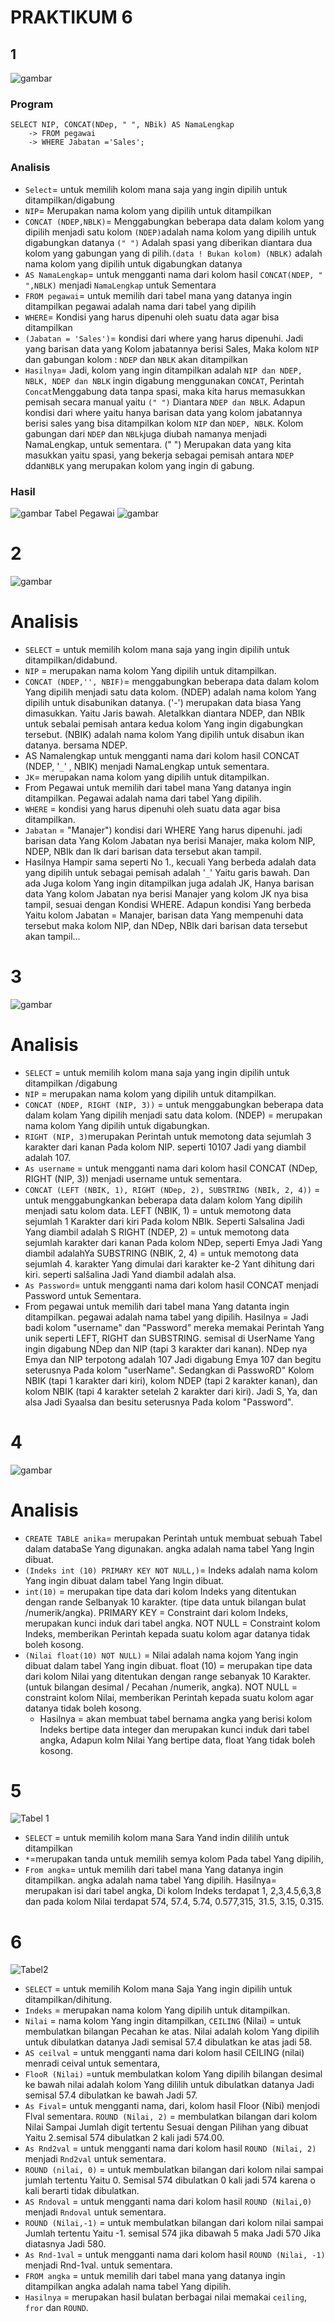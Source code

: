 # PRAKTIKUM 6
## 1
![gambar](AsetQ/P1.png)
### Program
```Mysql
SELECT NIP, CONCAT(NDep, " ", NBik) AS NamaLengkap
    -> FROM pegawai
    -> WHERE Jabatan ='Sales';
```
### Analisis
- `Select`= untuk memilih kolom mana saja yang ingin dipilih untuk ditampilkan/digabung
- `NIP`= Merupakan nama kolom yang dipilih untuk ditampilkan 
- `CONCAT (NDEP,NBLK)`= Menggabungkan beberapa data dalam kolom yang dipilih menjadi satu kolom `(NDEP)`adalah  nama kolom yang dipilih untuk digabungkan datanya `(" ")` Adalah spasi yang diberikan diantara dua kolom yang gabungan yang di pilih.`(data ! Bukan kolom) (NBLK)` adalah nama kolom yang dipilih untuk digabungkan datanya 
- `AS NamaLengkap`= untuk mengganti nama dari kolom hasil `CONCAT(NDEP, " ",NBLK)` menjadi `NamaLengkap` untuk Sementara 
- `FROM pegawai`= untuk memilih dari tabel  mana yang datanya ingin ditampilkan pegawai adalah nama dari tabel yang dipilih
- `WHERE`= Kondisi yang harus dipenuhi oleh suatu data agar bisa ditampilkan
- `(Jabatan = 'Sales')`= kondisi dari where yang harus dipenuhi. Jadi yang barisan data yang Kolom jabatannya berisi Sales, Maka kolom `NIP` dan gabungan kolom : `NDEP` dan `NBLK` akan ditampilkan
- `Hasilnya`= Jadi, kolom yang ingin ditampilkan adalah `NIP dan NDEP, NBLK, NDEP dan NBLK` ingin digabung menggunakan `CONCAT`, Perintah `Concat`Menggabung data tanpa spasi, maka kita harus memasukkan pemisah secara manual yaitu `(" ")` Diantara `NDEP dan NBLK`. Adapun kondisi dari where yaitu hanya barisan data yang kolom jabatannya berisi sales yang bisa ditampilkan kolom `NIP` dan `NDEP, NBLK`. Kolom gabungan dari `NDEP` dan `NBLk`juga diubah namanya menjadi NamaLengkap, untuk sementara. (" ") Merupakan data yang kita masukkan yaitu spasi, yang bekerja  sebagai pemisah antara `NDEP` ddan`NBLK` yang merupakan kolom yang ingin di gabung. 
### Hasil
![gambar](AsetQ/1.jpg)
Tabel Pegawai
![gambar](AsetQ/P1.png)
# 2
![gambar](AsetQ/P2.png)
# Analisis
- `SELECT` = untuk memilih kolom mana saja yang ingin dipilih untuk ditampilkan/didabund.
- `NIP` = merupakan nama kolom Yang dipilih untuk ditampilkan.
- `CONCAT (NDEP,'', NBIF)`= menggabungkan beberapa data dalam kolom Yang dipilih menjadi satu data kolom.
  (NDEP) adalah nama kolom Yang dipilih untuk disabunikan datanya.
  ('-') merupakan data biasa Yang dimasukkan. Yaitu Jaris bawah. Aletalkkan diantara NDEP, dan NBIk untuk sebalai pemisah antara kedua kolom Yang ingin digabungkan tersebut.
 (NBIK) adalah nama kolom Yang dipilih untuk disabun ikan datanya. bersama NDEP.
- AS Namalengkap untuk mengganti nama dari kolom hasil CONCAT (NDEP, '`_`' , NBIK) menjadi NamaLengkap untuk sementara.
- `JK`= merupakan nama kolom yang dipilih untuk ditampilkan.
- From Pegawai untuk memilih dari tabel mana Yang datanya ingin ditampilkan. Pegawai adalah nama dari tabel Yang dipilih.
- `WHERE` = kondisi yang harus dipenuhi oleh suatu data agar bisa ditampilkan. 
- `Jabatan` = "Manajer") kondisi dari WHERE Yang harus dipenuhi. jadi barisan data Yang Kolom Jabatan nya berisi Manajer, maka kolom NIP, NDEP, NBIk dan Ik dari barisan data tersebut akan tampil.
- Hasilnya Hampir sama seperti No 1., kecuali Yang berbeda adalah data yang dipilih untuk sebagai pemisah adalah '`_`' Yaitu garis bawah. Dan ada Juga kolom Yang ingin ditampilkan juga adalah JK, Hanya barisan data Yang kolom Jabatan nya berisi Manajer yang kolom JK nya bisa tampil, sesuai dengan Kondisi WHERE. 
 Adapun kondisi Yang berbeda Yaitu kolom Jabatan = Manajer, barisan data Yang mempenuhi data tersebut maka kolom NIP, dan NDep, NBIk dari barisan data tersebut akan tampil...
# 3
![gambar](AsetQ/P3.png)
# Analisis

- `SELECT` = untuk memilih kolom mana saja yang ingin dipilih untuk ditampilkan /digabung
- `NIP` = merupakan nama kolom yang dipilih untuk ditampilkan.
- `CONCAT (NDEP, RIGHT (NIP, 3))` = untuk menggabungkan beberapa data dalam kolam Yang dipilih menjadi satu data kolom.
  (NDEP) = merupakan nama kolom Yang dipilih untuk digabungkan.
- `RIGHT (NIP, 3)`merupakan Perintah untuk memotong data sejumlah 3 karakter dari kanan Pada kolom     NIP. seperti 10107 Jadi yang diambil adalah 107. 
- `As username` = untuk mengganti nama dari kolom hasil CONCAT (NDep, RIGHT (NIP, 3)) menjadi username untuk sementara.
- `CONCAT (LEFT (NBIK, 1), RIGHT (NDep, 2), SUBSTRING (NBIk, 2, 4))` = untuk menggabungkankan beberapa data dalam kolom Yang dipilih menjadi satu kolom data. 
  LEFT (NBIK, 1) = untuk memotong data sejumlah 1 Karakter dari kiri Pada kolom NBIk. Seperti Salsalina Jadi Yang diambil adalah S 
  RIGHT (NDEP, 2) = untuk memotong data sejumlah karakter dari kanan Pada kolom NDep, seperti Emya Jadi Yang diambil adalahYa
 SUBSTRING (NBIK, 2, 4) = untuk memotong data sejumlah 4. karakter Yang dimulai dari karakter ke-2 Yant dihitung dari kiri. seperti salšalina Jadi Yand diambil adalah alsa.
- `As Password`= untuk mengganti nama dari kolom hasil CONCAT menjadi Password untuk Sementara.
- From pegawai untuk memilih dari tabel mana Yang datanta ingin ditampilkan. pegawai adalah nama tabel yang dipilih.
Hasilnya = Jadi badi kolom "username" dan "Password" mereka memakai Perintah Yang unik seperti LEFT, RIGHT dan SUBSTRING. semisal di UserName Yang ingin digabung NDep dan NIP (tapi 3 karakter dari kanan). NDep nya Emya dan NIP terpotong adalah 107 Jadi digabung Emya 107 dan begitu seterusnya Pada kolom "userName".
Sedangkan di PasswoRD" Kolom NBIK (tapi 1 karakter dari kiri), kolom NDEP (tapi 2 karakter kanan), dan kolom NBIK (tapi 4 karakter setelah 2 karakter dari kiri). Jadi S, Ya, dan alsa Jadi Syaalsa dan besitu seterusnya Pada kolom "Password".
# 4

![gambar](AsetQ/P4.png)


# Analisis

- `CREATE TABLE anika`= merupakan Perintah untuk membuat sebuah Tabel dalam databaSe Yang digunakan.
   angka adalah nama tabel Yang Ingin dibuat.
- `(Indeks int (10) PRIMARY KEY NOT NULL,)`= Indeks adalah nama kolom Yang ingin dibuat dalam tabel Yang Ingin dibuat.
- `int(10)` = merupakan tipe data dari kolom Indeks yang ditentukan dengan rande Selbanyak 10 karakter. (tipe data untuk bilangan bulat /numerik/angka). 
    PRIMARY KEY = Constraint dari kolom Indeks, merupakan kunci induk dari tabel angka.
    NOT NULL = Constraint kolom Indeks, memberikan Perintah kepada suatu kolom agar datanya tidak boleh kosong.
- `(Nilai float(10) NOT NULL)` = Nilai adalah nama kojom Yang ingin dibuat dalam tabel Yang ingin dibuat.
    float (10) = merupakan tipe data dari kolom Nilai yang ditentukan dengan range sebanyak 10 Karakter. (untuk bilangan desimal / Pecahan /numerik, angka).
    NOT NULL = constraint kolom Nilai, memberikan Perintah kepada suatu kolom agar datanya tidak boleh kosong.
    - Hasilnya = akan membuat tabel bernama angka yang berisi kolom Indeks bertipe data integer dan merupakan kunci induk dari tabel angka, Adapun kolm Nilai Yang bertipe data, float Yang tidak boleh kosong.
# 5

![Tabel 1](AsetQ/Tabel_Angka.png)

- `SELECT` = untuk memilih kolom mana Sara Yand indin dililih untuk ditampilkan
- `*`=merupakan tanda untuk memilih semya kolom Pada tabel Yang dipilih,
- `From angka`= untuk memilih dari tabel mana Yang datanya ingin ditampilkan.
angka adalah nama tabel Yang dipilih.
Hasilnya= merupakan isi dari tabel angka, Di kolom Indeks terdapat 1, 2,3,4.5,6,3,8
dan pada kolom Nilai terdapat 574, 57.4, 5.74, 0.577,315, 31.5, 3.15, 0.315.
# 6

![Tabel2](AsetQ/Tabel_Indeks.png)


- `SELECT` = untuk memilih Kolom mana Saja Yang ingin dipilih untuk ditampilkan/dihitung.
- `Indeks` = merupakan nama kolom Yang dipilih untuk ditampilkan.
- `Nilai` = nama kolom Yang ingin ditampilkan,
`CEILING` (Nilai) = untuk membulatkan bilangan Pecahan ke atas. Nilai adalah kolom
Yang dipilih untuk dibulatkan datanya Jadi semisal 57.4 dibulatkan ke atas jadi 58.
- `AS ceilval` = untuk mengganti nama dari kolom hasil CEILING (nilai) menradi ceival untuk sementara,
- `FlooR (Nilai)` =untuk membulatkan kolom Yang dipilih bilangan desimal ke bawah nilai adalah kolom Yang dililih untuk dibulatkan datanya Jadi semisal 57.4 dibulatkan ke bawah Jadi 57.
- `As Fival`= untuk mengganti nama, dari, kolom hasil Floor (Nibi) menjodi Flval sementara.
`ROUND (Nilai, 2)` = membulatkan bilangan dari kolom Nilai Sampai Jumlah digit tertentu
Sesuai dengan Pilihan yang dibuat Yaitu 2.semisal 574 dibulatkan 2 kali jadi 574.00.
- `As Rnd2val` = untuk mengganti nama dari kolom hasil `ROUND (Nilai, 2)` menjadi `Rnd2val`
untuk sementara.
-  `ROUND (nilai, 0)` = untuk membulatkan bilangan dari kolom nilai sampai jumlah tertentu Yaitu 0. Semisal 574 dibulatkan 0 kali jadi 574 karena o kali berarti tidak dibulatkan.
-  `AS Rndoval` = untuk mengganti nama dari kolom hasil `ROUND (Nilai,0)` menjadi `Rndoval` untuk sementara.
- `ROUND (Nilai,-1)` = untuk membulatkan bilangan dari kolom nilai sampai Jumlah tertentu Yaitu -1. semisal 574 jika dibawah 5 maka Jadi 570 Jika diatasnya Jadi 580.
- `As Rnd-1val` = untuk mengganti nama dari kolom hasil `ROUND (Nilai, -1)` menjadi Rnd-1val. untuk sementara.
- `FROM angka` = untuk memilih dari tabel mana yang datanya ingin ditampilkan angka adalah nama tabel Yang dipilih.
- `Hasilnya` = merupakan hasil bulatan berbagai nilai memakai `ceiling`, `fror` dan `ROUND`.